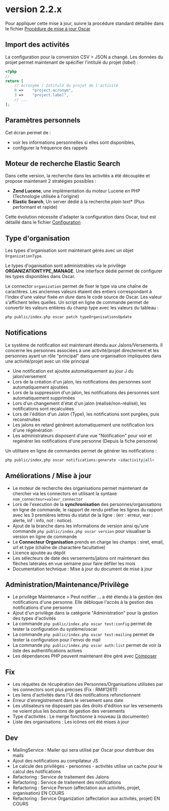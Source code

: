 # version 2.2.x

Pour appliquer cette mise à jour, suivre la procédure standard détaillée dans le fichier [Procédure de mise à jour Oscar](../update.md)

## Import des activités

La configuration pour la conversion CSV > JSON a changé. Les données du projet permet maintenant de spécifier l'intitulé du projet (*label*) : 

```php
<?php
//
return [
    // Acronyme / Intitulé du projet de l'activité
    0 =>    "project.acronym",
    3 =>    "project.label",
    // ...
];

```

## Paramètres personnels

Cet écran permet de :

 - voir les informations personnelles si elles sont disponibles,
 - configurer la fréquence des rappels


## Moteur de recherche Elastic Search

Dans cette version, la recherche dans les activités a été découplée et propose maintenant 2 stratégies possibles :
 
 - **Zend Lucene**, une implémentation du moteur Lucene en PHP (Technologie utilisée à l'origine)
 - **Elastic Search**, Un server dédié à la recherche *plain text** (Plus performant et rapide)
 
Cette évolution nécessite d'adapter la configuration dans Oscar, tout est détaillé dans le fichier [Configuration](../configuration.md#recherche-des-activit%C3%A9s)  

## Type d'organisation

Les types d'organisation sont maintenant gérés avec un objet `OrganizationType`.

Le types d'oganisation sont administrables via le privilège **ORGANIZATIONTYPE_MANAGE**. Une interface dédié permet de configurer les types disponibles dans Oscar.

Le connector `organization` permet de fixer le type via une chaîne de caractères. Les anciennes valeurs étaient des entiers correspondant à l'index d'une valeur fixée *en dure* dans le code source de Oscar. Les valeur s'affichent telles quelles. Un script en ligne de commande permet de convertir les valeurs entières du champ type avec les valeurs du tableau : 

```bash
php public/index.php oscar patch typeOrganisationsUpdate 
```

## Notifications

Le système de notification est maintenant étendu aux Jalons/Versements. Il concerne les personnes associées à une activité/projet directement et les personnes ayant un rôle "principal" dans une organisation impliquées dans une activité/projet avec un rôle principal

 - Une notification est ajoutée automatiquement au jour J du jalon/versement
 - Lors de la création d'un jalon, les notifications des personnes sont automatiquement ajoutées
 - Lors de la suppression d'un jalon, les notifications des personnes sont automatiquement supprimées
 - Lors d'un changement d'état d'un jalon (réalisé/non-réalisé), les notifications sont recalculées
 - Lors de l'édition d'un Jalon (Type), les notifications sont purgées, puis reconstruites
 - Les jalons en retard génèrent automatiquement une notification lors d'une régénération
 - Les administrateurs disposent d'une vue "Notification" pour voir et regénérer les notifications d'une personne (Depuis la fiche personne)
 
 Un utilitaire en ligne de commandes permet de générer les notifications : 
 
 ```bash
 php public/index.php oscar notifications:generate <idactivity|all>
```


## Améliorations / Mise à jour

 - Le moteur de recherche des organisations permet maintenant de chercher via les connectors en utilisant la syntaxe `nom_connecteur=valeur_connector`
 - Lors de l'execution de la **synchronisation** des personnes/organisations en ligne de commande, le rapport de rendu préfixe les lignes du rapport avec les 3 premières lettres du statut de la ligne : (err : erreur, war : alerte, inf : info, not : notice).
 - Ajout de la branche dans les informations de version ainsi qu'une commande `php public/index.php oscar version` pour visualiser la version en ligne de commande
 - Le **Connecteur Organisation** prends en charge les champs : siret, email, url et type (chaîne de charactère facultative)
 - Licence ajoutée au dépôt
 - Les sélecteurs de date des versements/jalons ont maintenant des flèches latérales en vue semaine pour faire défiler les mois
 - Documentation technique : Mise à jour du document de mise à jour
 

## Administration/Maintenance/Privilège

 - Le privilège Maintenance > Peut notifier ... a été étendu à la gestion des notifications d'une personne. Elle débloque l'accès à la gestion des notifications d'une personne
 - Ajout d'un privilège dans la catégorie "Administration" pour la gestion des types d'activités
 - La commande `php public/index.php oscar test:config` permet de tester la configuration du système/oscar
 - La commande `php public/index.php oscar test:mailing` permet de tester la configuration pour l'envoi de mail
 - La commande `php public/index.php oscar auth:list` permet de voir la liste des authentifications actives
 - Les dépendances PHP peuvent maintenant être géré avec [Composer](https://getcomposer.org)
  

 
## Fix

 - Les réquètes de récupération des Personnes/Organisations utilisées par les connectors sont plus précises (Fix : RM#12611)
 - Les liens d'activités dans l'UI des notifications refonctionnent
 - Erreur d'enregistrement dans le versement sans date
 - Les utilisateurs ne disposant pas des droits d'édition sur les versements ne voient plus les boutons de gestion des versements
 - Type d'activitès : Le merge fonctionne à nouveau (à documenter)
 - Liste des organisations : Les icônes ont été mises à jour

## Dev

 - MailingService : Mailer qui sera utilisé par Oscar pour distribuer des mails
 - Ajout des notifications au compilateur JS
 - Le calcule des privilèges - personnes - activités utilise un cache pour le calcul des notifications
 - Refactoring : Service de traitement des Jalons
 - Refactoring : Service de traitement des notifications
 - Refactoring : Service Person (affectation aux activités, projet, organisation) EN COURS
 - Refactoring : Service Organization (affectation aux activités, projet) EN COURS